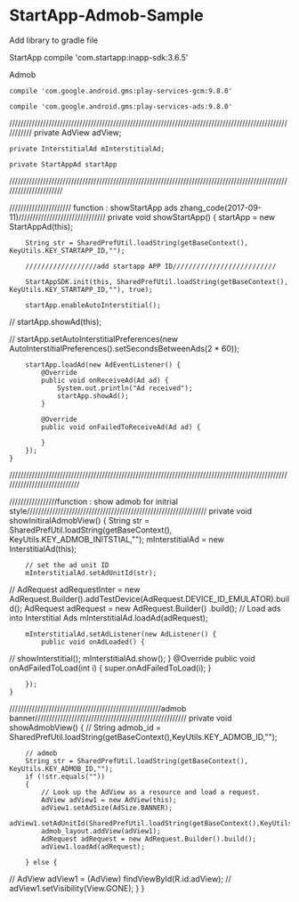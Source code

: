 # StartApp-Admob-Sample
Add library to gradle file

StartApp
   compile 'com.startapp:inapp-sdk:3.6.5'
   
Admob
  
    compile 'com.google.android.gms:play-services-gcm:9.8.0'
    
    compile 'com.google.android.gms:play-services-ads:9.8.0'
    
 ///////////////////////////////////////////////////////////////////////////////////////////////////////////
    private AdView adView;
    
    private InterstitialAd mInterstitialAd;
    
    private StartAppAd startApp    
    
 //////////////////////////////////////////////////////////////////////////////////////////////////////////////////////
 
 ////////////////////// function :  showStartApp ads  zhang_code(2017-09-11)///////////////////////////////
    private void showStartApp()
    {
        startApp = new StartAppAd(this);
        
        String str = SharedPrefUtil.loadString(getBaseContext(), KeyUtils.KEY_STARTAPP_ID,"");
        
        //////////////////add startapp APP ID//////////////////////////
        
        StartAppSDK.init(this, SharedPrefUtil.loadString(getBaseContext(), KeyUtils.KEY_STARTAPP_ID,""), true);
        
        startApp.enableAutoInterstitial();
        
//        startApp.showAd(this);

//        startApp.setAutoInterstitialPreferences(new AutoInterstitialPreferences().setSecondsBetweenAds(2 * 60));


        startApp.loadAd(new AdEventListener() {
            @Override
            public void onReceiveAd(Ad ad) {
                System.out.println("Ad received");
                startApp.showAd();
            }

            @Override
            public void onFailedToReceiveAd(Ad ad) {

            }
        });
    }
    
////////////////////////////////////////////////////////////////////////////////////////////////////////////////////////////

  /////////////////function  : show admob for initrial style////////////////////////////////////////////////////////////////
    private  void showInitiralAdmobView()
    {
        String str = SharedPrefUtil.loadString(getBaseContext(), KeyUtils.KEY_ADMOB_INITSTIAL,"");
        mInterstitialAd = new InterstitialAd(this);

        // set the ad unit ID
        mInterstitialAd.setAdUnitId(str);

//        AdRequest adRequestInter = new AdRequest.Builder().addTestDevice(AdRequest.DEVICE_ID_EMULATOR).build();
        AdRequest adRequest = new AdRequest.Builder()
                .build();
      // Load ads into Interstitial Ads
        mInterstitialAd.loadAd(adRequest);
        
        mInterstitialAd.setAdListener(new AdListener() {
            public void onAdLoaded() {
//                showInterstitial();
                mInterstitialAd.show();
            }
            @Override
            public void onAdFailedToLoad(int i) {
                super.onAdFailedToLoad(i);
            }

        });
    }
//////////////////////////////////////////////////////admob banner//////////////////////////////////////////////////////
    private void showAdmobView()
    {
//        String admob_id = SharedPrefUtil.loadString(getBaseContext(),KeyUtils.KEY_ADMOB_ID,"");

        // admob
        String str = SharedPrefUtil.loadString(getBaseContext(), KeyUtils.KEY_ADMOB_ID,"");
        if (!str.equals(""))
        {
            // Look up the AdView as a resource and load a request.
            AdView adView1 = new AdView(this);
            adView1.setAdSize(AdSize.BANNER);
            adView1.setAdUnitId(SharedPrefUtil.loadString(getBaseContext(),KeyUtils.KEY_ADMOB_ID,""));
            admob_layout.addView(adView1);
            AdRequest adRequest = new AdRequest.Builder().build();
            adView1.loadAd(adRequest);

        } else {
//            AdView adView1 = (AdView) findViewById(R.id.adView);
//            adView1.setVisibility(View.GONE);
        }
    }
